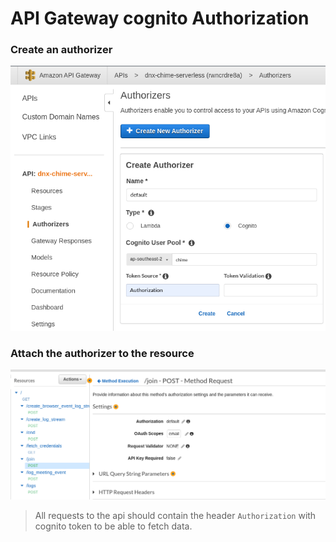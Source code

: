 # API Gateway cognito Authorization

### Create an authorizer

![auth-1](images/api-gateway-auth-1.png)

### Attach the authorizer to the resource

![auth-2](images/api-gateway-auth-2.png)

> All requests to the api should contain the header `Authorization` with cognito token to be able to fetch data.